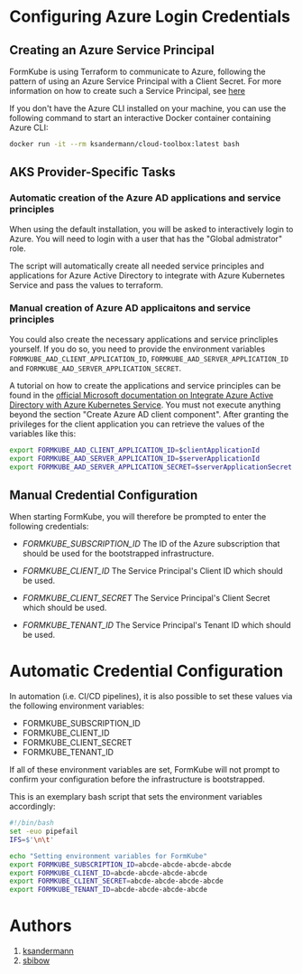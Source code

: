 # Configuring Azure Login Credentials

## Creating an Azure Service Principal

FormKube is using Terraform to communicate to Azure, following the pattern of using an Azure Service Principal with a 
Client Secret. For more information on how to create such a Service Principal, see
[here](https://www.terraform.io/docs/providers/azurerm/auth/service_principal_client_secret.html)

If you don't have the Azure CLI installed on your machine, you can use the following command to start an interactive 
Docker container containing Azure CLI:

```bash
docker run -it --rm ksandermann/cloud-toolbox:latest bash
```

## AKS Provider-Specific Tasks

### Automatic creation of the Azure AD applications and service principles

When using the default installation, you will be asked to interactively login to Azure. You will need to login with a user that has the "Global admistrator" role.

The script will automatically create all needed service principles and applications for Azure Active Directory to integrate with Azure Kubernetes Service and pass the values to terraform.

### Manual creation of Azure AD applicaitons and service principles

You could also create the necessary applications and service princliples yourself. If you do so, you need to provide the environment variables `FORMKUBE_AAD_CLIENT_APPLICATION_ID`, `FORMKUBE_AAD_SERVER_APPLICATION_ID` and `FORMKUBE_AAD_SERVER_APPLICATION_SECRET`.

A tutorial on how to create the applications and service principles can be found in the [official Microsoft documentation on Integrate Azure Active Directory with Azure Kubernetes Service](https://docs.microsoft.com/en-gb/azure/aks/azure-ad-integration-cli).
You must not execute anything beyond the section "Create Azure AD client component". After granting the privileges for the client application you can retrieve the values of the variables like this:

```sh
export FORMKUBE_AAD_CLIENT_APPLICATION_ID=$clientApplicationId
export FORMKUBE_AAD_SERVER_APPLICATION_ID=$serverApplicationId
export FORMKUBE_AAD_SERVER_APPLICATION_SECRET=$serverApplicationSecret
```

## Manual Credential Configuration

When starting FormKube, you will therefore be prompted to enter the following credentials:

* *FORMKUBE_SUBSCRIPTION_ID*
The ID of the Azure subscription that should be used for the bootstrapped infrastructure.

* *FORMKUBE_CLIENT_ID*
The Service Principal's Client ID which should be used.

* *FORMKUBE_CLIENT_SECRET*
The Service Principal's Client Secret which should be used.

* *FORMKUBE_TENANT_ID*
The Service Principal's Tenant ID which should be used.

# Automatic Credential Configuration

In automation (i.e. CI/CD pipelines), it is also possible to set these values via the following environment variables:

* FORMKUBE_SUBSCRIPTION_ID
* FORMKUBE_CLIENT_ID
* FORMKUBE_CLIENT_SECRET
* FORMKUBE_TENANT_ID

If all of these environment variables are set, FormKube will not prompt to confirm your configuration before the
infrastructure is bootstrapped.

This is an exemplary bash script that sets the environment variables accordingly: 

```bash
#!/bin/bash
set -euo pipefail
IFS=$'\n\t'

echo "Setting environment variables for FormKube"
export FORMKUBE_SUBSCRIPTION_ID=abcde-abcde-abcde-abcde
export FORMKUBE_CLIENT_ID=abcde-abcde-abcde-abcde
export FORMKUBE_CLIENT_SECRET=abcde-abcde-abcde-abcde
export FORMKUBE_TENANT_ID=abcde-abcde-abcde-abcde
```


# Authors
1. [ksandermann](https://github.com/ksandermann)
2. [sbibow](https://github.com/sbibow)